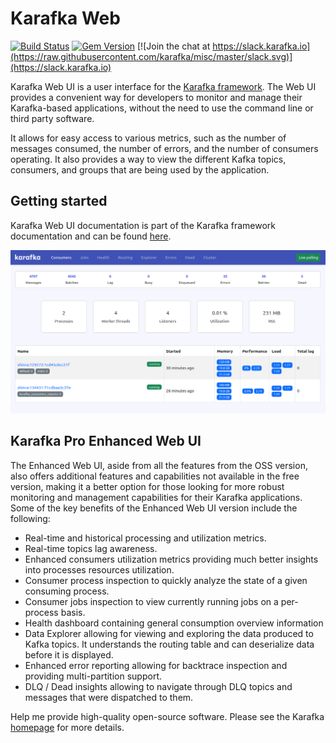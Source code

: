 # Karafka Web

[![Build Status](https://github.com/karafka/karafka-web/workflows/ci/badge.svg)](https://github.com/karafka/karafka-web/actions?query=workflow%3Aci)
[![Gem Version](https://badge.fury.io/rb/karafka-web.svg)](http://badge.fury.io/rb/karafka-web)
[![Join the chat at https://slack.karafka.io](https://raw.githubusercontent.com/karafka/misc/master/slack.svg)](https://slack.karafka.io)

Karafka Web UI is a user interface for the [Karafka framework](https://github.com/karafka/karafka). The Web UI provides a convenient way for developers to monitor and manage their Karafka-based applications, without the need to use the command line or third party software.

It allows for easy access to various metrics, such as the number of messages consumed, the number of errors, and the number of consumers operating. It also provides a way to view the different Kafka topics, consumers, and groups that are being used by the application.

## Getting started

Karafka Web UI documentation is part of the Karafka framework documentation and can be found [here](https://karafka.io/docs).

![karafka web ui dashboard](https://raw.githubusercontent.com/karafka/misc/master/printscreens/web-ui.png)

## Karafka Pro Enhanced Web UI

The Enhanced Web UI, aside from all the features from the OSS version, also offers additional features and capabilities not available in the free version, making it a better option for those looking for more robust monitoring and management capabilities for their Karafka applications. Some of the key benefits of the Enhanced Web UI version include the following:

- Real-time and historical processing and utilization metrics.
- Real-time topics lag awareness.
- Enhanced consumers utilization metrics providing much better insights into processes resources utilization.
- Consumer process inspection to quickly analyze the state of a given consuming process.
- Consumer jobs inspection to view currently running jobs on a per-process basis.
- Health dashboard containing general consumption overview information
- Data Explorer allowing for viewing and exploring the data produced to Kafka topics. It understands the routing table and can deserialize data before it is displayed.
- Enhanced error reporting allowing for backtrace inspection and providing multi-partition support.
- DLQ / Dead insights allowing to navigate through DLQ topics and messages that were dispatched to them.

Help me provide high-quality open-source software. Please see the Karafka [homepage](https://karafka.io) for more details.
